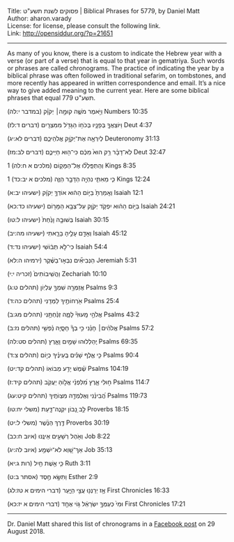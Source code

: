 <html>
<head></head>
<body>
Title: פסוקים לשנת תשע"ט | Biblical Phrases for 5779, by Daniel Matt<br />
Author: aharon.varady<br />
License: for license, please consult the following link.<br />
Link: <a href="http://opensiddur.org/?p=21651">http://opensiddur.org/?p=21651</a>
<p />
<hr />

As many of you know, there is a custom to indicate the Hebrew year with a verse (or part of a verse) that is equal to that year in gematriya. Such words or phrases are called chronograms. The practice of indicating the year by a biblical phrase was often followed in traditional sefarim, on tombstones, and more recently has appeared in written correspondence and email. It’s a nice way to give added meaning to the current year. Here are some biblical phrases that equal תשע"ט 779.

<div class="liturgy">
וַיֹּ֣אמֶר מֹשֶׁ֑ה קוּמָ֣ה׀ יְקֹוָ֗ק (במדבר י:לה) Numbers 10:35

וַיּוֹצִֽאֲךָ֧ בְּפָנָ֛יו בְּכֹח֥וֹ הַגָּדֹ֖ל מִמִּצְרָֽיִם (דברים ד:לז) Deut 4:37

לְיִרְאָ֖ה אֶת־יְקֹוָ֣ק אֱלֹהֵיכֶ֑ם (דברים לא:יג) Deuteronomy 31:13

לֹֽא־דָבָ֨ר רֵ֥ק הוּא֙ מִכֶּ֔ם כִּי־ה֖וּא חַיֵּיכֶ֑ם (דברים לב:מז) Deut 32:47

וְהִֽתְפַּֽלְל֞וּ אֶל־הַמָּק֤וֹם (מלכים א ח:לה) 1 Kings 8:35

כִּ֧י מֵאִתִּ֛י נִהְיָ֖ה הַדָּבָ֣ר הַזֶּ֑ה (מלכים א יב:כד) 1 Kings 12:24

וְאָֽמַרְתָּ֙ בַּיּ֣וֹם הַה֔וּא אוֹדְךָ֣ יְקֹוָ֔ק (ישעיהו יב:א) Isaiah 12:1

בַּיּ֣וֹם הַה֔וּא יִפְקֹ֧ד יְקֹוָ֛ק עַל־צְבָ֥א הַמָּר֖וֹם (ישעיהו כד:כא) Isaiah 24:21

בְּשׁוּבָ֤ה וָנַ֙חַת֙ (ישעיהו ל:טו) Isaiah 30:15

וְאָדָ֖ם עָלֶ֣יהָ בָרָ֑אתִי (ישעיהו מה:יב) Isaiah 45:12

כִּי־לֹ֣א תֵב֔וֹשִׁי (ישעיהו נד:ד) Isaiah 54:4

הַנְּבִיאִ֞ים נִבְּא֣וּ־בַשֶּׁ֗קֶר (ירמיהו ה:לא) Jeremiah 5:31

וַהֲשִֽׁיבוֹתִים֙ (זכריה י:י) Zechariah 10:10

אֲזַמְּרָ֖ה שִׁמְךָ֣ עֶלְיֽוֹן (תהלים ט:ג) Psalms 9:3

אֹ֖רְחוֹתֶ֣יךָ לַמְּדֵֽנִי (תהלים כה:ד) Psalms 25:4

אֱלֹהֵ֣י מָֽעוּזִּי֘ לָמָ֪ה זְנַ֫חְתָּ֥נִי (תהלים מג:ב) Psalms 43:2

אֱלֹהִ֨ים׀ חָנֵּ֗נִי כִּ֥י בְךָ֘ חָסָ֪יָה נַ֫פְשִׁ֥י (תהלים נז:ב) Psalms 57:2

יְֽהַלְלוּהוּ שָׁמַ֣יִם וָאָ֑רֶץ (תהלים סט:לה) Psalms 69:35

כִּ֤י אֶ֢לֶף שָׁנִ֡ים בְּֽעֵינֶ֗יךָ כְּי֣וֹם (תהלים צ:ד) Psalms 90:4

שֶׁ֗מֶשׁ יָדַ֥ע מְבוֹאֽוֹ (תהלים קד:יט) Psalms 104:19

ח֣וּלִי אָ֑רֶץ מִ֝לִּפְנֵ֗י אֱל֣וֹהַּ יַעֲקֹֽב (תהלים קיד:ז) Psalms 114:7

הֲ֝בִינֵ֗נִי וְאֶלְמְדָ֥ה מִצְוֺתֶֽיךָ (תהלים קיט:עג) Psalms 119:73

לֵ֣ב נָ֭בוֹן יִקְנֶה־דָּ֑עַת (משלי יח:טו) Proverbs 18:15

דֶּ֤רֶךְ הַנֶּ֨שֶׁר (משלי ל:יט) Proverbs 30:19

וְאֹ֖הֶל רְשָׁעִ֣ים אֵינֶֽנּוּ (איוב ח:כב) Job 8:22

אַךְ־שָׁ֭וְא לֹא־יִשְׁמַ֥ע (איוב לה:יג) Job 35:13

כִּ֛י אֵ֥שֶׁת חַ֖יִל (רות ג:יא) Ruth 3:11

וַתִּשָּׂ֣א חֶ֣סֶד (אסתר ב:ט) Esther 2:9

אָ֥ז יְרַנְּנ֖וּ עֲצֵ֣י הַיָּ֑עַר (דברי הימים א טז:לג) First Chronicles 16:33

וּמִי֙ כְּעַמְּךָ֣ יִשְׂרָאֵ֔ל גּ֥וֹי אֶחָ֖ד (דברי הימים א יז:כא) First Chronicles 17:21
</div>

<hr />

Dr. Daniel Matt shared this list of chronograms in a <a href="https://www.facebook.com/daniel.matt.16/posts/2973723119342795">Facebook post</a> on 29 August 2018.
</body>
</html>